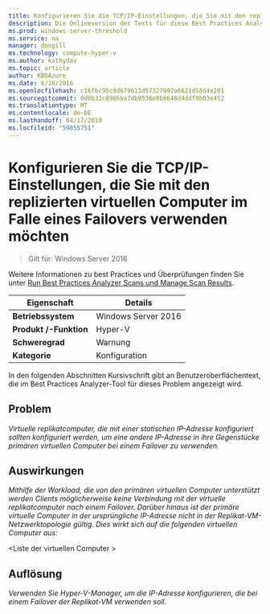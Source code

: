 ```yaml
---
title: Konfigurieren Sie die TCP/IP-Einstellungen, die Sie mit den replizierten virtuellen Computer im Falle eines Failovers verwenden möchten
description: Die Onlineversion des Texts für diese Best Practices Analyzer-Regel.
ms.prod: windows-server-threshold
ms.service: na
manager: dongill
ms.technology: compute-hyper-v
ms.author: kathydav
ms.topic: article
author: KBDAzure
ms.date: 8/16/2016
ms.openlocfilehash: c16fbc95c9d679611d57327992a6621d58d4e201
ms.sourcegitcommit: 0d0b32c8986ba7db9536e0b8648d4ddf9b03e452
ms.translationtype: MT
ms.contentlocale: de-DE
ms.lasthandoff: 04/17/2019
ms.locfileid: "59855751"
---
```

# <a name="configure-the-failover-tcpip-settings-that-you-want-the-replica-virtual-machine-to-use-in-the-event-of-a-failover"></a>Konfigurieren Sie die TCP/IP-Einstellungen, die Sie mit den replizierten virtuellen Computer im Falle eines Failovers verwenden möchten

>Gilt für: Windows Server 2016
 
Weitere Informationen zu best Practices und Überprüfungen finden Sie unter [Run Best Practices Analyzer Scans und Manage Scan Results](https://go.microsoft.com/fwlink/p/?LinkID=223177).  
  
|Eigenschaft|Details|  
|-|-|  
|**Betriebssystem**|Windows Server 2016|  
|**Produkt /-Funktion**|Hyper-V|  
|**Schweregrad**|Warnung|  
|**Kategorie**|Konfiguration|  
  
In den folgenden Abschnitten Kursivschrift gibt an Benutzeroberflächentext, die im Best Practices Analyzer-Tool für dieses Problem angezeigt wird.
  
## <a name="issue"></a>Problem  
*Virtuelle replikatcomputer, die mit einer statischen IP-Adresse konfiguriert sollten konfiguriert werden, um eine andere IP-Adresse in ihre Gegenstücke primären virtuellen Computer bei einem Failover zu verwenden.*  
  
## <a name="impact"></a>Auswirkungen  
*Mithilfe der Workload, die von den primären virtuellen Computer unterstützt werden Clients möglicherweise keine Verbindung mit der virtuelle replikatcomputer nach einem Failover. Darüber hinaus ist der primäre virtuelle Computer in der ursprüngliche IP-Adresse nicht in der Replikat-VM-Netzwerktopologie gültig. Dies wirkt sich auf die folgenden virtuellen Computer aus:*  
  
\<Liste der virtuellen Computer >  
  
## <a name="resolution"></a>Auflösung  
*Verwenden Sie Hyper-V-Manager, um die IP-Adresse konfigurieren, die bei einem Failover der Replikat-VM verwenden soll.*  
  


